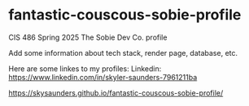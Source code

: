 # fantastic-couscous-sobie-profile
CIS 486 Spring 2025 The Sobie Dev Co. profile

Add some information about  tech stack,  render page, database, etc.

Here are some linkes to my profiles:
Linkedin: https://www.linkedin.com/in/skyler-saunders-7961211ba

https://skysaunders.github.io/fantastic-couscous-sobie-profile/
